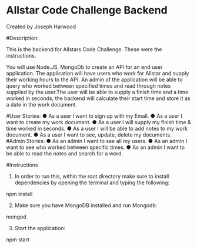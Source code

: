 # Allstar Code Challenge Backend
Created by Joseph Harwood

#Description:

This is the backend for Allstars Code Challenge. These were the instructions.

You will use Node.JS, MongoDb to create an API for an end user application. The
application will have users who work for Allstar and supply their working hours to the API.
An admin of the application will be able to query who worked between specified
times and read through notes supplied by the user.The user will be able to supply a finish
time and a time worked in seconds, the backend will calculate their start time and store it
as a date in the work document.

#User Stories:
● As a user I want to sign up with my Email.
● As a user I want to create my work document.
● As a user I will supply my finish time & time worked in seconds.
● As a user I will be able to add notes to my work document.
● As a user I want to see, update, delete my documents.
#Admin Stories:
● As an admin I want to see all my users.
● As an admin I want to see who worked between specific times.
● As an admin I want to be able to read the notes and search for a word.

#Instructions

1) In order to run this, within the root directory make sure to install dependencies by opening
the terminal and typing the following:

  npm install

2) Make sure you have MongoDB installed and run Mongodb:

  mongod

3) Start the application:

  npm start
